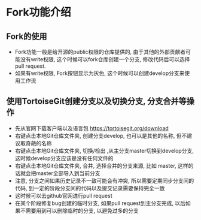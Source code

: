 # Fork功能介绍

## Fork的使用

- Fork功能一般是给开源的public权限的仓库提供的, 由于其他的外部贡献者可能没有write权限, 这个时候可以fork仓库创建一个分支, 修改代码后可以选择pull request.
- 如果有write权限, Fork按钮显示为灰色, 这个时候可以创建develop分支来使用工作流

## 使用TortoiseGit创建分支以及切换分支, 分支合并等操作

- 先从官网下载客户端以及语言包 https://tortoisegit.org/download
- 右键点击本地Git仓库文件夹, 创建分支develop, 也可以是其他的名称, 但不建议取奇葩的名称
- 右键点击本地Git仓库文件夹, 切换/检出 ,从主分支master切换到develop分支, 这时候develop分支应该是没有任何文件的
- 右键点击本地Git仓库文件夹, 合并, 选择合并的分支来源, 比如 master, 这样的话就会把master全部导入到当前分支
- 注意, 分支之间如果历史记录不一致可能会有冲突, 所以需要定期同步分支间的代码, 到一定的阶段分支间的代码以及提交记录需要保持完全一致
- 这时候可以去github官网进行pull request
- 在某个阶段修复bug创建的临时分支, 如果pull request到主分支完成, 以后如果不需要用到可以删除临时的分支, 以避免过多的分支